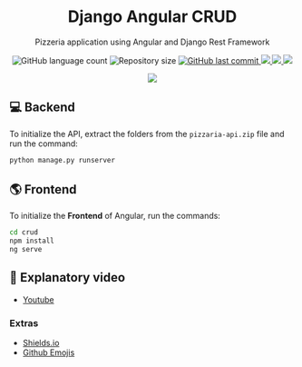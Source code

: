 <h1 align="center">Django Angular CRUD</h1>
<p align="center">Pizzeria application using Angular and Django Rest Framework</p>

<p align="center">
  <img alt="GitHub language count" src="https://img.shields.io/github/languages/count/JohnEmerson1406/django-angular-CRUD">

  <img alt="Repository size" src="https://img.shields.io/github/repo-size/JohnEmerson1406/django-angular-CRUD">
  
  <a href="https://github.com/JohnEmerson1406/django-angular-CRUD/commits/master">
    <img alt="GitHub last commit" src="https://img.shields.io/github/last-commit/JohnEmerson1406/mirror-fashion">
  </a>
  
  <a aria-label="Versão do Node" href="https://github.com/nodejs/node/blob/master/doc/changelogs/CHANGELOG_V12.md#12.13.1">
    <img src="https://img.shields.io/badge/node.js@lts-12.13.1-informational?logo=Node.JS"></img>
  </a>
  
  <a aria-label="Versão do Angular CLI" href="https://angular.io/">
    <img src="https://img.shields.io/badge/angular-8.3.21-informational?logo=angular"></img>
  </a>
  
  <a aria-label="Versão do Djando Rest Framework" href="https://www.django-rest-framework.org/">
    <img src="https://img.shields.io/badge/django_rest_framework-3.10.3-informational?logo=django"></img>
  </a>
</p>


<p align="center">
  <img src="https://user-images.githubusercontent.com/43749971/74596298-10de2b00-502c-11ea-92b9-5d01eda86ec3.png">
</p>


## :computer: Backend

To initialize the API, extract the folders from the `pizzaria-api.zip` file and run the command:
```bash
python manage.py runserver
```


## :earth_americas: Frontend

To initialize the **Frontend** of Angular, run the commands:
```bash
cd crud
npm install
ng serve
```


## :movie_camera: Explanatory video

- [Youtube](https://youtu.be/Owx4rPfxl2g)


### Extras
- [Shields.io](https://shields.io/)
- [Github Emojis](https://gist.github.com/rxaviers/7360908)

